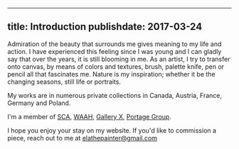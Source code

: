 
---
title: Introduction
publishdate: 2017-03-24
---

Admiration of the beauty that surrounds me gives meaning to my life and action. I have experienced this feeling since I was young and I can gladly say that over the years, it is still blooming in me. As an artist, I try to transfer onto canvas, by means of colors and textures, brush, palette knife, pen or pencil all that fascinates me. Nature is my inspiration; whether it be the changing seasons, still life or portraits.

My works are in numerous private collections in Canada, Austria, France, Germany and Poland.

I'm a member of [SCA](https://societyofcanadianartists.com/), [WAAH](https://waah.ca/), [Gallery X](https://galleryxscarborough.com/our-board/), [Portage Group](https://portagesemaphore.ca/).

I hope you enjoy your stay on my website. If you'd like to commission a piece, reach out to me at <a href="mailto:elathepainter@gmail.com">elathepainter@gmail.com</a>
